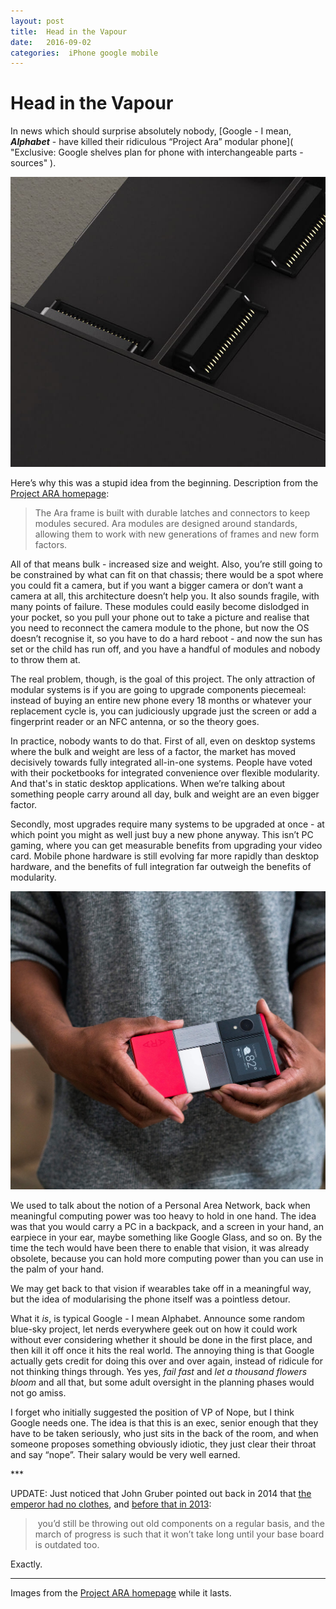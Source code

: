 ```yaml
---
layout: post
title:  Head in the Vapour 
date:   2016-09-02 
categories:  iPhone google mobile 
---
```


# Head in the Vapour


In news which should surprise absolutely nobody, [Google - I mean, ***Alphabet*** - have killed their ridiculous “Project Ara” modular phone]( "Exclusive: Google shelves plan for phone with interchangeable parts - sources" ).

![](/images/unknown_filename.156.jpeg)

Here’s why this was a stupid idea from the beginning. Description from the [Project ARA homepage](<https://atap.google.com/ara>):

> The Ara frame is built with durable latches and connectors to keep modules secured. Ara modules are designed around standards, allowing them to work with new generations of frames and new form factors.

All of that means bulk - increased size and weight. Also, you’re still going to be constrained by what can fit on that chassis; there would be a spot where you could fit a camera, but if you want a bigger camera or don’t want a camera at all, this architecture doesn’t help you. It also sounds fragile, with many points of failure. These modules could easily become dislodged in your pocket, so you pull your phone out to take a picture and realise that you need to reconnect the camera module to the phone, but now the OS doesn’t recognise it, so you have to do a hard reboot - and now the sun has set or the child has run off, and you have a handful of modules and nobody to throw them at.

The real problem, though, is the goal of this project. The only attraction of modular systems is if you are going to upgrade components piecemeal: instead of buying an entire new phone every 18 months or whatever your replacement cycle is, you can judiciously upgrade just the screen or add a fingerprint reader or an NFC antenna, or so the theory goes.

In practice, nobody wants to do that. First of all, even on desktop systems where the bulk and weight are less of a factor, the market has moved decisively towards fully integrated all-in-one systems. People have voted with their pocketbooks for integrated convenience over flexible modularity. And that's in static desktop applications. When we’re talking about something people carry around all day, bulk and weight are an even bigger factor.

Secondly, most upgrades require many systems to be upgraded at once - at which point you might as well just buy a new phone anyway. This isn’t PC gaming, where you can get measurable benefits from upgrading your video card. Mobile phone hardware is still evolving far more rapidly than desktop hardware, and the benefits of full integration far outweigh the benefits of modularity.

![](/images/unknown_filename.157.jpeg)

We used to talk about the notion of a Personal Area Network, back when meaningful computing power was too heavy to hold in one hand. The idea was that you would carry a PC in a backpack, and a screen in your hand, an earpiece in your ear, maybe something like Google Glass, and so on. By the time the tech would have been there to enable that vision, it was already obsolete, because you can hold more computing power than you can use in the palm of your hand.

We may get back to that vision if wearables take off in a meaningful way, but the idea of modularising the phone itself was a pointless detour. 

What it *is*, is typical Google - I mean Alphabet. Announce some random blue-sky project, let nerds everywhere geek out on how it could work without ever considering whether it should be done in the first place, and then kill it off once it hits the real world. The annoying thing is that Google actually gets credit for doing this over and over again, instead of ridicule for not thinking things through. Yes yes, *fail fast* and *let a thousand flowers bloom* and all that, but some adult oversight in the planning phases would not go amiss.

I forget who initially suggested the position of VP of Nope, but I think Google needs one. The idea is that this is an exec, senior enough that they have to be taken seriously, who just sits in the back of the room, and when someone proposes something obviously idiotic, they just clear their throat and say “nope”. Their salary would be very well earned.

*** 

UPDATE: Just noticed that John Gruber pointed out back in 2014 that [the emperor had no clothes](http://daringfireball.net/linked/2014/04/15/project-ara "Daring Fireball - DIETER BOHN OF THE VERGE PROFILES PROJECT ARA, GOOGLE’S MODULAR PHONE PROJECT" ), and [before that in 2013](http://daringfireball.net/linked/2013/09/15/phonebloks "Daring Fireball - PHONEBLOKS" ):

> you’d still be throwing out old components on a regular basis, and the march of progress is such that it won’t take long until your base board is outdated too.

Exactly.

***
Images from the [Project ARA homepage](<https://atap.google.com/ara>) while it lasts.

                                                          